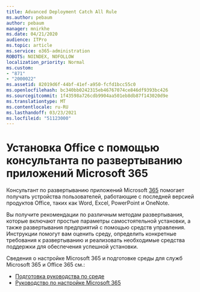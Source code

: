 ```yaml
---
title: Advanced Deployment Catch All Rule
ms.author: pebaum
author: pebaum
manager: mnirkhe
ms.date: 04/21/2020
audience: ITPro
ms.topic: article
ms.service: o365-administration
ROBOTS: NOINDEX, NOFOLLOW
localization_priority: Normal
ms.custom:
- "871"
- "2000022"
ms.assetid: 82019d6f-44bf-41ef-a950-fcfd1bcc55c0
ms.openlocfilehash: bc340bb0242315eb46767074ce846df9393bc426
ms.sourcegitcommit: 1f43598a726cdb9904aa501eb8db87f143020d9e
ms.translationtype: MT
ms.contentlocale: ru-RU
ms.lasthandoff: 03/23/2021
ms.locfileid: "51123000"
---
```

# <a name="install-office-with-the-microsoft-365-apps-deployment-advisor"></a>Установка Office с помощью консультанта по развертыванию приложений Microsoft 365

Консультант по развертыванию приложений Microsoft [365](https://go.microsoft.com/fwlink/?linkid=2145748) помогает получать устройства пользователей, работающие с последней версией продуктов Office, таких как Word, Excel, PowerPoint и OneNote.
  
Вы получите рекомендации по различным методам развертывания, которые включают простые параметры самостоятельной установки, а также развертывания предприятий с помощью средств управления. Инструкции помогут вам оценить среду, определить конкретные требования к развертыванию и реализовать необходимые средства поддержки для обеспечения успешной установки.
  
Сведения о настройке Microsoft 365 и подготовке среды для служб Microsoft 365 и Office 365 см.:

- [Подготовка руководства по среде](https://go.microsoft.com/fwlink/?linkid=2005213)
- [Руководство по настройке Microsoft 365](https://go.microsoft.com/fwlink/?linkid=2072646)
